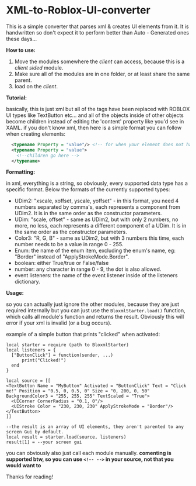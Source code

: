# XML-to-Roblox-UI-converter
This is a simple converter that parses xml &amp; creates UI elements from it. It is handwritten so don't expect it to perform better than Auto - Generated ones these days...

**How to use:**

1. Move the modules somewhere the _client_ can access, because this is a _client sided_ module.
2. Make sure all of the modules are in one folder, or at least share the same parent.
3. load on the _client_.

**Tutorial:**

 basically, this is just xml but all of the tags have been replaced with ROBLOX UI types like TextButton etc...
 and all of the objects inside of other objects become children instead of editing the 'content' property like you'd see in XAML.
 if you don't know xml, then here is a simple format you can follow when creating elements:
 ```xml
   <typename Property = "value"/> <!-- for when your element does not have children -->
   <typename Property = "value">
     <!--children go here -->
   </typename>
 ```

**Formatting:**

in xml, everything is a string, so obviously, every supported data type has a specific format.
Below the formats of the currently supported types:

* UDim2:
  "xscale, xoffset, yscale, yoffset" - in this format, you need 4 numbers separated by comma's, each represents a component from UDim2. It is in the same order as the constructor parameters.
* UDim:
  "scale, offset" - same as UDim2, but with only 2 numbers, no more, no less, each represents a different component of a UDim. It is in the same order as the constructor parameters.
* Color3:
  "R, G, B" - same as UDim2, but with 3 numbers this time, each number needs to be a value in range 0 - 255.
* Enum:
  the name of the enum item, excluding the enum's name, eg: "Border" instead of "ApplyStrokeMode.Border".
* boolean:
  either True/true or False/false
* number:
  any character in range 0 - 9, the dot is also allowed.
* event listeners:
  the name of the event listener inside of the listeners dictionary.

**Usage:**

so you can actually just ignore the other modules, because they are just required internally but you can just use the `BloxmlStarter.load()` function, which calls all module's function and returns the result.
Obviously this will error if your xml is invalid (or a bug occurs).

example of a simple button that prints "clicked" when activated:
```luau
local starter = require (path to BloxmlStarter)
local listeners = {
  ["ButtonClick"] = function(sender, ...)
      print("Clicked!")
  end
}

local source = [[
<TextButton Name = "MyButton" Activated = "ButtonClick" Text = "Click me!" Position = "0.5, 0, 0.5, 0" Size = "0, 200, 0, 50" BackgroundColor3 = "255, 255, 255" TextScaled = "True">
  <UICorner CornerRadius = "0.1, 0"/>
  <UIStroke Color = "230, 230, 230" ApplyStrokeMode = "Border"/>
</TextButton>
]]

--the result is an array of UI elements, they aren't parented to any screen Gui by default.
local result = starter.load(source, listeners)
result[1] = --your screen gui
```

you can obviously also just call each module manually.
**comenting is supported btw, so you can use `<!-- -->` in your source, not that you would want to**

Thanks for reading!
